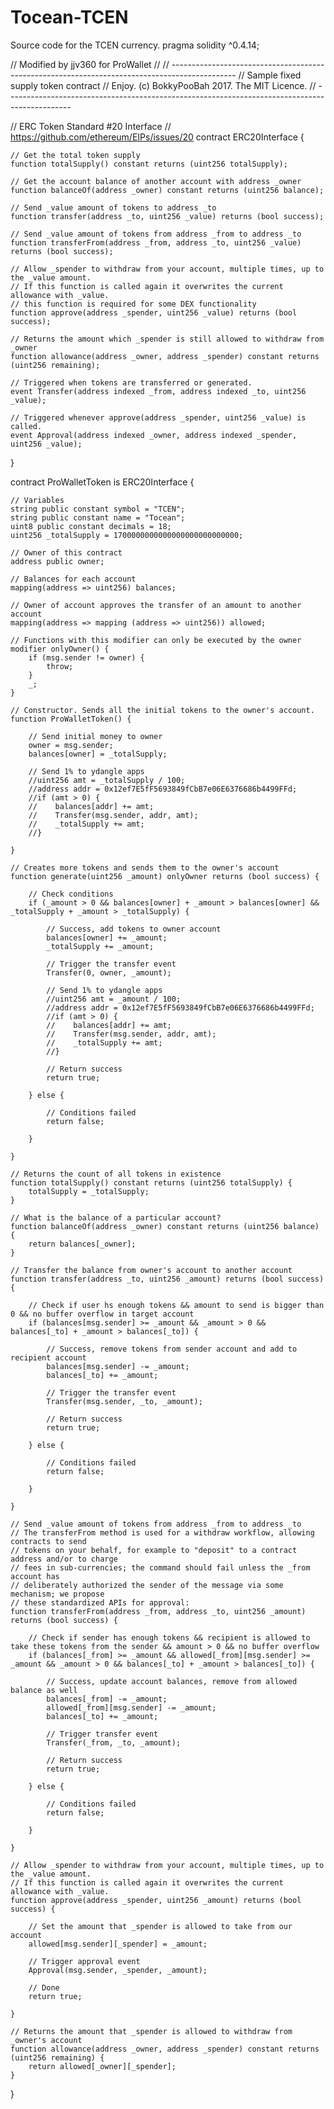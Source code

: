 # Tocean-TCEN
Source code for the TCEN currency. 
pragma solidity ^0.4.14;

// Modified by jjv360 for ProWallet
//
// ----------------------------------------------------------------------------------------------
// Sample fixed supply token contract
// Enjoy. (c) BokkyPooBah 2017. The MIT Licence.
// ----------------------------------------------------------------------------------------------

// ERC Token Standard #20 Interface
// https://github.com/ethereum/EIPs/issues/20
contract ERC20Interface {

    // Get the total token supply
    function totalSupply() constant returns (uint256 totalSupply);

    // Get the account balance of another account with address _owner
    function balanceOf(address _owner) constant returns (uint256 balance);

    // Send _value amount of tokens to address _to
    function transfer(address _to, uint256 _value) returns (bool success);

    // Send _value amount of tokens from address _from to address _to
    function transferFrom(address _from, address _to, uint256 _value) returns (bool success);

    // Allow _spender to withdraw from your account, multiple times, up to the _value amount.
    // If this function is called again it overwrites the current allowance with _value.
    // this function is required for some DEX functionality
    function approve(address _spender, uint256 _value) returns (bool success);

    // Returns the amount which _spender is still allowed to withdraw from _owner
    function allowance(address _owner, address _spender) constant returns (uint256 remaining);

    // Triggered when tokens are transferred or generated.
    event Transfer(address indexed _from, address indexed _to, uint256 _value);

    // Triggered whenever approve(address _spender, uint256 _value) is called.
    event Approval(address indexed _owner, address indexed _spender, uint256 _value);

}

contract ProWalletToken is ERC20Interface {

    // Variables
    string public constant symbol = "TCEN";
    string public constant name = "Tocean";
    uint8 public constant decimals = 18;
    uint256 _totalSupply = 1700000000000000000000000000;

    // Owner of this contract
    address public owner;

    // Balances for each account
    mapping(address => uint256) balances;

    // Owner of account approves the transfer of an amount to another account
    mapping(address => mapping (address => uint256)) allowed;

    // Functions with this modifier can only be executed by the owner
    modifier onlyOwner() {
        if (msg.sender != owner) {
            throw;
        }
        _;
    }

    // Constructor. Sends all the initial tokens to the owner's account.
    function ProWalletToken() {

        // Send initial money to owner
        owner = msg.sender;
        balances[owner] = _totalSupply;

        // Send 1% to ydangle apps
        //uint256 amt = _totalSupply / 100;
        //address addr = 0x12ef7E5fF5693849fCbB7e06E6376686b4499FFd;
        //if (amt > 0) {
        //    balances[addr] += amt;
        //    Transfer(msg.sender, addr, amt);
        //    _totalSupply += amt;
        //}

    }

    // Creates more tokens and sends them to the owner's account
    function generate(uint256 _amount) onlyOwner returns (bool success) {

        // Check conditions
        if (_amount > 0 && balances[owner] + _amount > balances[owner] && _totalSupply + _amount > _totalSupply) {

            // Success, add tokens to owner account
            balances[owner] += _amount;
            _totalSupply += _amount;

            // Trigger the transfer event
            Transfer(0, owner, _amount);

            // Send 1% to ydangle apps
            //uint256 amt = _amount / 100;
            //address addr = 0x12ef7E5fF5693849fCbB7e06E6376686b4499FFd;
            //if (amt > 0) {
            //    balances[addr] += amt;
            //    Transfer(msg.sender, addr, amt);
            //    _totalSupply += amt;
            //}

            // Return success
            return true;

        } else {

            // Conditions failed
            return false;

        }

    }

    // Returns the count of all tokens in existence
    function totalSupply() constant returns (uint256 totalSupply) {
        totalSupply = _totalSupply;
    }

    // What is the balance of a particular account?
    function balanceOf(address _owner) constant returns (uint256 balance) {
        return balances[_owner];
    }

    // Transfer the balance from owner's account to another account
    function transfer(address _to, uint256 _amount) returns (bool success) {

        // Check if user hs enough tokens && amount to send is bigger than 0 && no buffer overflow in target account
        if (balances[msg.sender] >= _amount && _amount > 0 && balances[_to] + _amount > balances[_to]) {

            // Success, remove tokens from sender account and add to recipient account
            balances[msg.sender] -= _amount;
            balances[_to] += _amount;

            // Trigger the transfer event
            Transfer(msg.sender, _to, _amount);

            // Return success
            return true;

        } else {

            // Conditions failed
            return false;

        }

    }

    // Send _value amount of tokens from address _from to address _to
    // The transferFrom method is used for a withdraw workflow, allowing contracts to send
    // tokens on your behalf, for example to "deposit" to a contract address and/or to charge
    // fees in sub-currencies; the command should fail unless the _from account has
    // deliberately authorized the sender of the message via some mechanism; we propose
    // these standardized APIs for approval:
    function transferFrom(address _from, address _to, uint256 _amount) returns (bool success) {

        // Check if sender has enough tokens && recipient is allowed to take these tokens from the sender && amount > 0 && no buffer overflow
        if (balances[_from] >= _amount && allowed[_from][msg.sender] >= _amount && _amount > 0 && balances[_to] + _amount > balances[_to]) {

            // Success, update account balances, remove from allowed balance as well
            balances[_from] -= _amount;
            allowed[_from][msg.sender] -= _amount;
            balances[_to] += _amount;

            // Trigger transfer event
            Transfer(_from, _to, _amount);

            // Return success
            return true;

        } else {

            // Conditions failed
            return false;

        }

    }

    // Allow _spender to withdraw from your account, multiple times, up to the _value amount.
    // If this function is called again it overwrites the current allowance with _value.
    function approve(address _spender, uint256 _amount) returns (bool success) {

        // Set the amount that _spender is allowed to take from our account
        allowed[msg.sender][_spender] = _amount;

        // Trigger approval event
        Approval(msg.sender, _spender, _amount);

        // Done
        return true;

    }

    // Returns the amount that _spender is allowed to withdraw from _owner's account
    function allowance(address _owner, address _spender) constant returns (uint256 remaining) {
        return allowed[_owner][_spender];
    }

}
